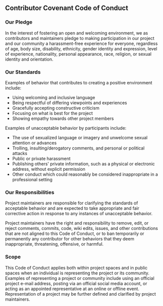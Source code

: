 ## Contributor Covenant Code of Conduct

### Our Pledge

In the interest of fostering an open and welcoming environment, 
we as contributors and maintainers pledge to making participation in our project 
and our community a harassment-free experience for everyone, regardless of age, 
body size, disability, ethnicity, gender identity and expression, level of experience, 
nationality, personal appearance, race, religion, or sexual identity and orientation.

### Our Standards

Examples of behavior that contributes to creating a positive environment include:

* Using welcoming and inclusive language
* Being respectful of differing viewpoints and experiences
* Gracefully accepting constructive criticism
* Focusing on what is best for the project
* Showing empathy towards other project members

Examples of unacceptable behavior by participants include:

* The use of sexualized language or imagery and unwelcome sexual attention or advances
* Trolling, insulting/derogatory comments, and personal or political attacks
* Public or private harassment
* Publishing others' private information, such as a physical or electronic address, without explicit permission
* Other conduct which could reasonably be considered inappropriate in a professional setting

### Our Responsibilities

Project maintainers are responsible for clarifying the standards of acceptable behavior and 
are expected to take appropriate and fair corrective action in response to any instances of unacceptable behavior.

Project maintainers have the right and responsibility to remove, edit, or reject comments,
commits, code, wiki edits, issues, and other contributions that are not aligned to this Code of Conduct, 
or to ban temporarily or permanently any contributor for other behaviors that they deem inappropriate, 
threatening, offensive, or harmful.

### Scope

This Code of Conduct applies both within project spaces and in public spaces when an individual 
is representing the project or its community. Examples of representing a project or community 
include using an official project e-mail address, posting via an official social media account, 
or acting as an appointed representative at an online or offline event. Representation of a 
project may be further defined and clarified by project maintainers.
